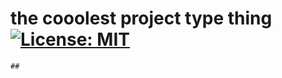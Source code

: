 # the cooolest project type thing [![License: MIT](https://img.shields.io/badge/License-MIT-yellow.svg)](https://opensource.org/licenses/MIT)
    ##


  